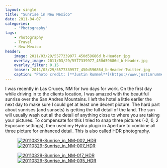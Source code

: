 ```yaml
---
layout: single
title: "Sunrise in New Mexico"
date: 2011-04-07
categories:
    - "Photography"
tags:
    - Photography
    - Travel
    - New Mexico
header:
    image: 2011/03/29/5577339977_450d59686d_b-Header.jpg
    overlay_image: 2011/03/29/5577339977_450d59686d_b-Header.jpg
    overlay_filter: 0.15
    teaser: 2011/03/29/5577339977_450d59686d_b-Header-Twitter.jpg 		# Shrink image to 575 width
    caption: "Photo credit: [**Justin Rummel**](https://www.justinrummel.com)"
---
```


I was recently in Las Cruces, NM for two days for work. On the first day while driving in to the clients location, I was amazed with the beautiful sunrise over the San Andres Mountains. I left the hotel a little earlier the next day to make sure I could get at least one decent picture. The hard part about sunrises (and sunsets) is getting the full detail of the land. The sun will usually wash out all the detail of anything close to where you are taking your pictures. To compensate for this I tried to snap three pictures (-2, 0, 2 Exposure settings), then used my Hydra plugin in Aperture to combine all three picture for enhanced detail. This is also called HDR photography.

<figure class="half">
<a href="https://www.flickr.com/photos/justinrummel/5577340257/"><img src="https://farm6.static.flickr.com/5025/5577340257_0c9db96b8b_n.jpg" title="20110329-Sunrise_in_NM-002_HDR" /></a>
<a href="https://www.flickr.com/photos/justinrummel/5577339977/"><img src="https://farm6.static.flickr.com/5018/5577339977_450d59686d_n.jpg" title="20110329-Sunrise_in_NM-007_HDR" /></a>
</figure>
<figure class="half">
<a href="https://www.flickr.com/photos/justinrummel/5577925534/"><img src="https://farm6.static.flickr.com/5070/5577925534_72ef14a1dd_n.jpg" title="20110329-Sunrise_in_NM-017_HDR" /></a>
<a href="https://www.flickr.com/photos/justinrummel/5577924936/"><img src="https://farm6.static.flickr.com/5059/5577924936_4d0c664bdd_n.jpg" title="20110329-Sunrise_in_NM-035_HDR" /></a>
</figure>
